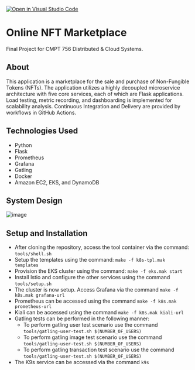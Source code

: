 [![Open in Visual Studio Code](https://classroom.github.com/assets/open-in-vscode-f059dc9a6f8d3a56e377f745f24479a46679e63a5d9fe6f495e02850cd0d8118.svg)](https://classroom.github.com/online_ide?assignment_repo_id=6957561&assignment_repo_type=AssignmentRepo)
# Online NFT Marketplace

Final Project for CMPT 756 Distributed & Cloud Systems.

## About
This application is a marketplace for the sale and purchase of Non-Fungible Tokens (NFTs). The application utilizes a highly decoupled microservice architecture with five core services, each of which are Flask applications. Load testing, metric recording, and dashboarding is implemented for scalability analysis. Continuous Integration and Delivery are provided by workflows in GitHub Actions.


## Technologies Used
- Python
- Flask
- Prometheus
- Grafana
- Gatling
- Docker
- Amazon EC2, EKS, and DynamoDB


## System Design
![image](https://user-images.githubusercontent.com/52950086/162638350-96c1dca9-e295-4ab3-b17c-00da36ba5b46.png)

## Setup and Installation

- After cloning the repository, access the tool container via the command: `tools/shell.sh`
- Setup the templates using the command: `make -f k8s-tpl.mak templates`
- Provision the EKS cluster using the command: `make -f eks.mak start`
- Install Istio and configure the other services using the command `tools/setup.sh`
- The cluster is now setup. Access Grafana via the command `make -f k8s.mak grafana-url`
- Prometheus can be accessed using the command `make -f k8s.mak prometheus-url`
- Kiali can be accessed using the command `make -f k8s.mak kiali-url`
- Gatling tests can be performed in the following manner:
    - To perform gatling user test scenario use the command `tools/gatling-user-test.sh $(NUMBER_OF_USERS)`
    - To perform gatling image test scenario use the command `tools/gatling-user-test.sh $(NUMBER_OF_USERS)`
    - To perform gatling transaction test scenario use the command `tools/gatling-user-test.sh $(NUMBER_OF_USERS)`
- The K9s service can be accessed via the command `k9s`

